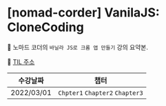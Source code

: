 # [nomad-corder] VanilaJS: CloneCoding

📌 노마드 코더의 `바닐라 JS로 크롬 앱 만들기` 강의 요약본.

📌 [TIL 주소](https://github.com/JaeKP/TIL/tree/master/web/JS/nomade_coder/%5BVanilaJS%5Dclone_coding)

| 수강날짜   | 챕터                            |
| ---------- | ------------------------------- |
| 2022/03/01 | `Chpter1` `Chapter2` `Chapter3` |